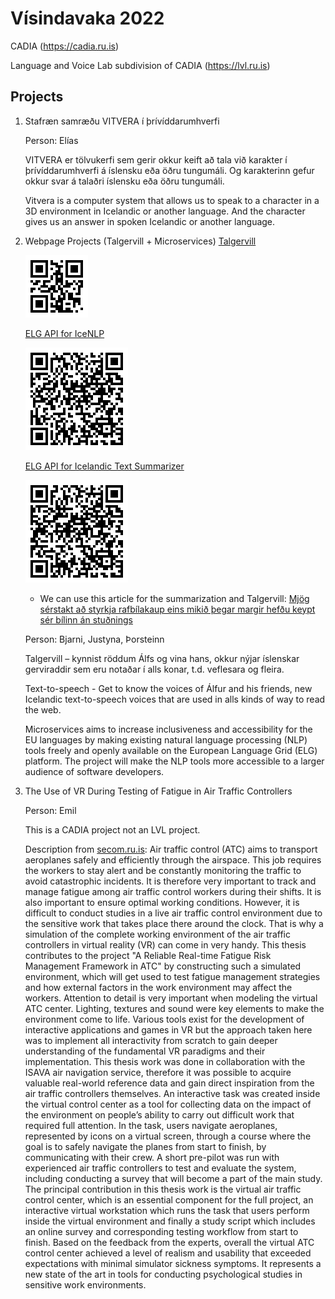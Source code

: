# Vísindavaka 2022

CADIA (https://cadia.ru.is)

Language and Voice Lab subdivision of CADIA (https://lvl.ru.is)

## Projects

1. Stafræn samræðu VITVERA í þrívíddarumhverfi

      Person: Elías

      VITVERA  er tölvukerfi sem gerir okkur keift að tala við karakter 
      í þrívíddarumhverfi á íslensku eða öðru tungumáli. Og karakterinn gefur 
      okkur svar á talaðri íslensku eða öðru tungumáli. 
      
      Vitvera is a computer system that allows us to speak to a character in a 3D environment in 
      Icelandic or another language. And the character gives us an answer in spoken Icelandic or another language.

2. Webpage Projects (Talgervill + Microservices)
      [Talgervill](https://talgervill.is)   
      
      ![Alt text](https://github.com/cadia-lvl/visindavaka22/blob/master/qr-talgervill.gif)
      
      
      [ELG API for IceNLP](https://live.european-language-grid.eu/catalogue/tool-service/17684) 
      
      ![Alt text](https://github.com/cadia-lvl/visindavaka22/blob/master/qr-elg-icenlp-annotators.gif)
      
      [ELG API for Icelandic Text Summarizer](https://live.european-language-grid.eu/catalogue/tool-service/18038)  
      
      ![Alt text](https://github.com/cadia-lvl/visindavaka22/blob/master/qr-elg-summarizer.gif)

      * We can use this article for the summarization and Talgervill: [Mjög sérstakt að styrkja rafbílakaup eins mikið þegar margir hefðu keypt sér bílinn án stuðnings](https://www.visir.is/g/20222318135d/mjog-ser-stakt-ad-styrkja-raf-bila-kaup-eins-mikid-thegar-margir-hefdu-keypt-ser-bilinn-an-studnings)

      Person: Bjarni, Justyna, Þorsteinn

      Talgervill – kynnist röddum Álfs og vina hans, okkur nýjar íslenskar 
      gerviraddir sem eru notaðar í alls konar, t.d. veflesara og fleira.
      
      Text-to-speech - Get to know the voices of Álfur and his friends, new Icelandic text-to-speech 
      voices that are used in alls kinds of way to read the web.
      
      Microservices aims to increase inclusiveness and accessibility for the EU languages by making 
      existing natural language processing (NLP) tools freely and openly available on the European Language 
      Grid (ELG) platform. The project will make the NLP tools more accessible to a larger 
      audience of software developers.
      
3. The Use of VR During Testing of Fatigue in Air Traffic Controllers

      Person: Emil
      
      This is a CADIA project not an LVL project.
      
      Description from [secom.ru.is](http://secom.ru.is): Air traffic control (ATC) aims to transport aeroplanes safely and efficiently through the airspace. This job requires the workers to stay alert and be constantly monitoring the traffic to avoid catastrophic incidents. It is therefore very important to track and manage fatigue among air traffic control workers during their shifts. It is also important to ensure optimal working conditions. However, it is difficult to conduct studies in a live air traffic control environment due to the sensitive work that takes place there around the clock. That is why a simulation of the complete working environment of the air traffic controllers in virtual reality (VR) can come in very handy. This thesis contributes to the project "A Reliable Real-time Fatigue Risk Management Framework in ATC" by constructing such a simulated environment, which will get used to test fatigue management strategies and how external factors in the work environment may affect the workers. Attention to detail is very important when modeling the virtual ATC center. Lighting, textures and sound were key elements to make the environment come to life. Various tools exist for the development of interactive applications and games in VR but the approach taken here was to implement all interactivity from scratch to gain deeper understanding of the fundamental VR paradigms and their implementation. This thesis work was done in collaboration with the ISAVA air navigation service, therefore it was possible to acquire valuable real-world reference data and gain direct inspiration from the air traffic controllers themselves. An interactive task was created inside the virtual control center as a tool for collecting data on the impact of the environment on people’s ability to carry out difficult work that required full attention. In the task, users navigate aeroplanes, represented by icons on a virtual screen, through a course where the goal is to safely navigate the planes from start to finish, by communicating with their crew. A short pre-pilot was run with experienced air traffic controllers to test and evaluate the system, including conducting a survey that will become a part of the main study. The principal contribution in this thesis work is the virtual air traffic control center, which is an essential component for the full project, an interactive virtual workstation which runs the task that users perform inside the virtual environment and finally a study script which includes an online survey and corresponding testing workflow from start to finish. Based on the feedback from the experts, overall the virtual ATC control center achieved a level of realism and usability that exceeded expectations with minimal simulator sickness symptoms. It represents a new state of the art in tools for conducting psychological studies in sensitive work environments. 

